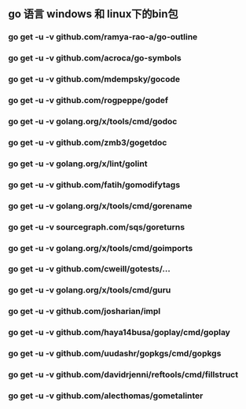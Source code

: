 ## go 语言 windows 和 linux下的bin包

### go get -u -v github.com/ramya-rao-a/go-outline
### go get -u -v github.com/acroca/go-symbols
### go get -u -v github.com/mdempsky/gocode
### go get -u -v github.com/rogpeppe/godef
### go get -u -v golang.org/x/tools/cmd/godoc
### go get -u -v github.com/zmb3/gogetdoc
### go get -u -v golang.org/x/lint/golint
### go get -u -v github.com/fatih/gomodifytags
### go get -u -v golang.org/x/tools/cmd/gorename
### go get -u -v sourcegraph.com/sqs/goreturns
### go get -u -v golang.org/x/tools/cmd/goimports
### go get -u -v github.com/cweill/gotests/...
### go get -u -v golang.org/x/tools/cmd/guru
### go get -u -v github.com/josharian/impl
### go get -u -v github.com/haya14busa/goplay/cmd/goplay
### go get -u -v github.com/uudashr/gopkgs/cmd/gopkgs
### go get -u -v github.com/davidrjenni/reftools/cmd/fillstruct
### go get -u -v github.com/alecthomas/gometalinter